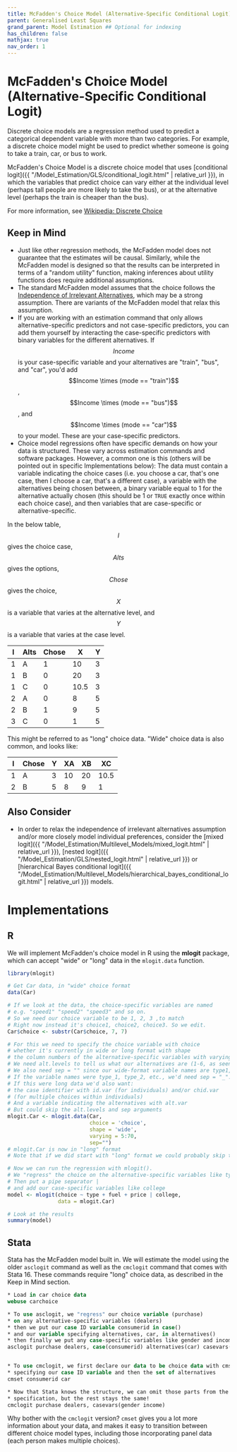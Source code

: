 ```yaml
---
title: McFadden's Choice Model (Alternative-Specific Conditional Logit)
parent: Generalised Least Squares
grand_parent: Model Estimation ## Optional for indexing
has_children: false
mathjax: true
nav_order: 1
---
```


# McFadden's Choice Model (Alternative-Specific Conditional Logit)

Discrete choice models are a regression method used to predict a categorical dependent variable with more than two categories. For example, a discrete choice model might be used to predict whether someone is going to take a train, car, or bus to work. 

McFadden's Choice Model is a discrete choice model that uses [conditional logit]({{ "/Model_Estimation/GLS/conditional_logit.html" | relative_url }}), in which the variables that predict choice can vary either at the individual level (perhaps tall people are more likely to take the bus), or at the alternative level (perhaps the train is cheaper than the bus).

For more information, see [Wikipedia: Discrete Choice](https://en.wikipedia.org/wiki/Discrete_choice)

## Keep in Mind

- Just like other regression methods, the McFadden model does not guarantee that the estimates will be causal. Similarly, while the McFadden model is designed so that the results can be interpreted in terms of a "random utility" function, making inferences about utility functions does require additional assumptions.
- The standard McFadden model assumes that the choice follows the [Independence of Irrelevant Alternatives](https://en.wikipedia.org/wiki/Independence_of_irrelevant_alternatives#In_econometrics), which may be a strong assumption. There are variants of the McFadden model that relax this assumption.
- If you are working with an estimation command that only allows alternative-specific predictors and not case-specific predictors, you can add them yourself by interacting the case-specific predictors with binary variables for the different alternatives. If $$Income$$ is your case-specific variable and your alternatives are "train", "bus", and "car", you'd add $$Income \times (mode == "train")$$, $$Income \times (mode == "bus")$$, and $$Income \times (mode == "car")$$ to your model. These are your case-specific predictors.
- Choice model regressions often have specific demands on how your data is structured. These vary across estimation commands and software packages. However, a common one is this (others will be pointed out in specific Implementations below): The data must contain a variable indicating the choice cases (i.e. you choose a car, that's one case, then I choose a car, that's a different case), a variable with the alternatives being chosen between, a binary variable equal to 1 for the alternative actually chosen (this should be 1 or `TRUE` exactly once within each choice case), and then variables that are case-specific or alternative-specific.

In the below table, $$I$$ gives the choice case, $$Alts$$ gives the options, $$Chose$$ gives the choice, $$X$$ is a variable that varies at the alternative level, and $$Y$$ is a variable that varies at the case level.

|I|Alts|Chose|X|Y|
|-|----|-----|-|-|
|1|A   | 1   |10|3|
|1|B   | 0   |20|3|
|1|C   | 0   |10.5|3|
|2|A   | 0   |8 |5|
|2|B   | 1   |9 |5|
|3|C   | 0   |1 |5|

This might be referred to as "long" choice data. "Wide" choice data is also common, and looks like:

|I|Chose|Y|XA|XB|XC|
|-|-----|-|--|--|--|
|1|A    |3|10|20|10.5|
|2|B    |5|8|9|1|

## Also Consider

- In order to relax the independence of irrelevant alternatives assumption and/or more closely model individual preferences, consider the [mixed logit]({{ "/Model_Estimation/Multilevel_Models/mixed_logit.html" | relative_url }}), [nested logit]({{ "/Model_Estimation/GLS/nested_logit.html" | relative_url }}) or [hierarchical Bayes conditional logit]({{ "/Model_Estimation/Multilevel_Models/hierarchical_bayes_conditional_logit.html" | relative_url }}) models.

# Implementations

## R

We will implement McFadden's choice model in R using the **mlogit** package, which can accept "wide" or "long" data in the `mlogit.data` function.

```R
library(mlogit)

# Get Car data, in "wide" choice format
data(Car)

# If we look at the data, the choice-specific variables are named
# e.g. "speed1" "speed2" "speed3" and so on.
# So we need our choice variable to be 1, 2, 3 ,to match
# Right now instead it's choice1, choice2, choice3. So we edit.
Car$choice <- substr(Car$choice, 7, 7)

# For this we need to specify the choice variable with choice
# whether it's currently in wide or long format with shape
# the column numbers of the alternative-specific variables with varying.
# We need alt.levels to tell us what our alternatives are (1-6, as seen in choice).
# We also need sep = "" since our wide-format variable names are type1, type2, etc.
# If the variable names were type_1, type_2, etc., we'd need sep = "_".
# If this were long data we'd also want:
# the case identifier with id.var (for individuals) and/or chid.var 
# (for multiple choices within individuals)
# And a variable indicating the alternatives with alt.var
# But could skip the alt.levels and sep arguments
mlogit.Car <- mlogit.data(Car,
                          choice = 'choice',
                          shape = 'wide',
                          varying = 5:70,
                          sep="")
# mlogit.Car is now in "long" format
# Note that if we did start with "long" format we could probably skip the mlogit.data() step.

# Now we can run the regression with mlogit().
# We "regress" the choice on the alternative-specific variables like type, fuel, and price
# Then put a pipe separator | 
# and add our case-specific variables like college
model <- mlogit(choice ~ type + fuel + price | college, 
                data = mlogit.Car)

# Look at the results
summary(model)
```

## Stata

Stata has the McFadden model built in. We will estimate the model using the older `asclogit` command as well as the `cmclogit` command that comes with Stata 16. These commands require "long" choice data, as described in the Keep in Mind section.

```stata
* Load in car choice data
webuse carchoice

* To use asclogit, we "regress" our choice variable (purchase)
* on any alternative-specific variables (dealers)
* then we put our case ID variable consumerid in case()
* and our variable specifying alternatives, car, in alternatives()
* then finally we put any case-specific variables like gender and income, in casevars()
asclogit purchase dealers, case(consumerid) alternatives(car) casevars(gender income)


* To use cmclogit, we first declare our data to be choice data with cmset
* specifying our case ID variable and then the set of alternatives
cmset consumerid car

* Now that Stata knows the structure, we can omit those parts from the asclogit
* specification, but the rest stays the same!
cmclogit purchase dealers, casevars(gender income)
```

Why bother with the `cmclogit` version? `cmset` gives you a lot more information about your data, and makes it easy to transition between different choice model types, including those incorporating panel data (each person makes multiple choices).
